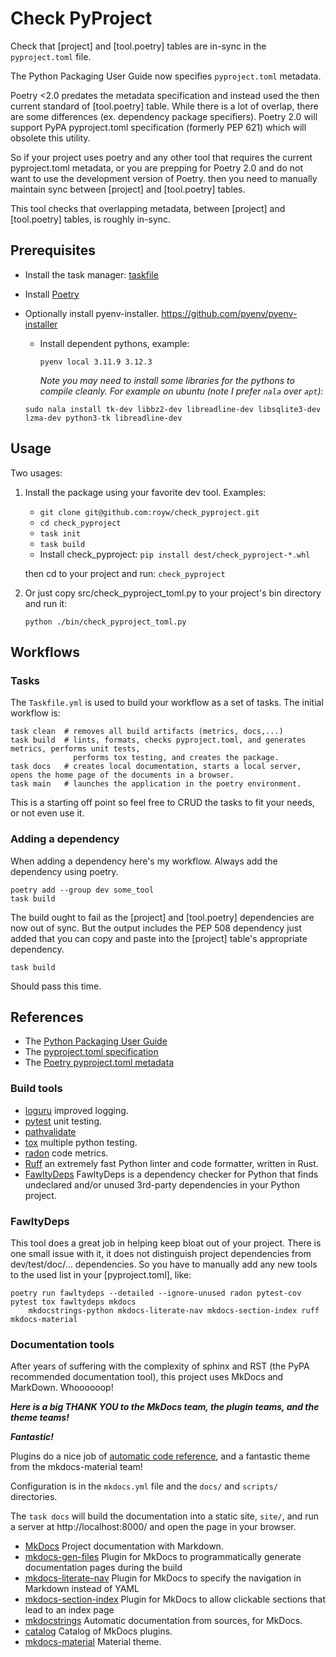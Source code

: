 # Check PyProject

Check that [project] and [tool.poetry] tables are in-sync in the `pyproject.toml` file.

The Python Packaging User Guide now specifies `pyproject.toml` metadata.

Poetry <2.0 predates the metadata specification and instead used the then current standard of
[tool.poetry] table.  While there is a lot of overlap, there are some differences (ex. dependency package specifiers).
Poetry 2.0 will support PyPA pyproject.toml specification (formerly PEP 621) which will obsolete
this utility.

So if your project uses poetry and any other tool that requires the current pyproject.toml metadata, or you
are prepping for Poetry 2.0 and do not want to use the development version of Poetry.
then you need to manually maintain sync between [project] and [tool.poetry] tables.

This tool checks that overlapping metadata, between [project] and [tool.poetry] tables, is roughly in-sync.

## Prerequisites

* Install the task manager: [taskfile](https://taskfile.dev/)
* Install [Poetry](https://python-poetry.org/)
* Optionally install pyenv-installer.  https://github.com/pyenv/pyenv-installer
  * Install dependent pythons, example:
  
    `pyenv local 3.11.9 3.12.3`

    *Note you may need to install some libraries for the pythons to compile cleanly.* 
    *For example on ubuntu (note I prefer `nala` over `apt`):*

  `sudo nala install tk-dev libbz2-dev libreadline-dev libsqlite3-dev lzma-dev python3-tk libreadline-dev`

## Usage

Two usages:

1. Install the package using your favorite dev tool.  Examples:
   
   - `git clone git@github.com:royw/check_pyproject.git`
   - `cd check_pyproject`
   - `task init`
   - `task build`
   - Install check_pyproject:  `pip install dest/check_pyproject-*.whl`
   
    then cd to your project and run: `check_pyproject`

2. Or just copy src/check_pyproject_toml.py to your project's bin directory and run it:

    `python ./bin/check_pyproject_toml.py`

## Workflows

### Tasks

The `Taskfile.yml` is used to build your workflow as a set of tasks.  The initial workflow is:

    task clean  # removes all build artifacts (metrics, docs,...)
    task build  # lints, formats, checks pyproject.toml, and generates metrics, performs unit tests, 
                  performs tox testing, and creates the package.
    task docs   # creates local documentation, starts a local server, opens the home page of the documents in a browser.
    task main   # launches the application in the poetry environment.

This is a starting off point so feel free to CRUD the tasks to fit your needs, or not even use it.

### Adding a dependency

When adding a dependency here's my workflow.  Always add the dependency using poetry.

    poetry add --group dev some_tool
    task build

The build ought to fail as the [project] and [tool.poetry] dependencies are now out of sync.  But the
output includes the PEP 508 dependency just added that you can copy and paste into the [project] table's
appropriate dependency.

    task build

Should pass this time.

## References

- The [Python Packaging User Guide](https://packaging.python.org/en/latest)
- The [pyproject.toml specification](https://pypi.python.org/pypi/pyproject.toml)
- The [Poetry pyproject.toml metadata](https://python-poetry.org/docs/pyproject)

### Build tools
- [loguru](https://loguru.readthedocs.io) improved logging.
- [pytest](https://docs.pytest.org) unit testing.
- [pathvalidate](https://pathvalidate.readthedocs.io)
- [tox](https://tox.wiki) multiple python testing. 
- [radon](https://radon.readthedocs.io) code metrics.
- [Ruff](https://docs.astral.sh/ruff/) an extremely fast Python linter and code formatter, written in Rust.
- [FawltyDeps](https://github.com/tweag/FawltyDeps) FawltyDeps is a dependency checker for Python that finds 
  undeclared and/or unused 3rd-party dependencies in your Python project.

### FawltyDeps
This tool does a great job in helping keep bloat out of your project.  There is one small issue with it,
it does not distinguish project dependencies from dev/test/doc/... dependencies.  So you have to manually
add any new tools to the used list in your [pyproject.toml], like:

    poetry run fawltydeps --detailed --ignore-unused radon pytest-cov pytest tox fawltydeps mkdocs 
        mkdocstrings-python mkdocs-literate-nav mkdocs-section-index ruff mkdocs-material

### Documentation tools 
After years of suffering with the complexity of sphinx and RST (the PyPA recommended documentation tool), 
this project uses MkDocs and MarkDown.  Whoooooop!  
 
***Here is a big THANK YOU to the MkDocs team, the plugin teams, and the theme teams!***
 
***Fantastic!***
 
Plugins do a nice job of 
[automatic code reference](https://mkdocstrings.github.io/recipes/#automatic-code-reference-pages), 
and a fantastic theme from the mkdocs-material team!

Configuration is in the `mkdocs.yml` file and the `docs/` and `scripts/` directories.

The `task docs` will build the documentation into a static site, `site/`, and run a server at http://localhost:8000/
and open the page in your browser.
 
- [MkDocs](https://www.mkdocs.org/) Project documentation with Markdown.
- [mkdocs-gen-files](https://github.com/oprypin/mkdocs-gen-files) Plugin for MkDocs to programmatically generate documentation pages during the build
- [mkdocs-literate-nav](https://github.com/oprypin/mkdocs-literate-nav) Plugin for MkDocs to specify the navigation in Markdown instead of YAML
- [mkdocs-section-index](https://github.com/oprypin/mkdocs-section-index) Plugin for MkDocs to allow clickable sections that lead to an index page
- [mkdocstrings](https://mkdocstrings.github.io/) Automatic documentation from sources, for MkDocs.
- [catalog](https://github.com/mkdocs/catalog) Catalog of MkDocs plugins.
- [mkdocs-material](https://squidfunk.github.io/mkdocs-material/) Material theme.
